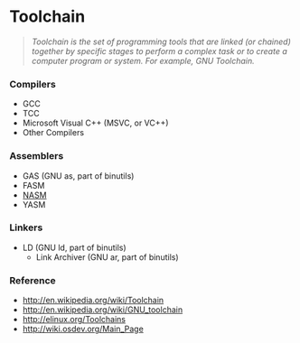 # Toolchain
> _Toolchain is the set of programming tools that are linked (or chained) together by specific stages to perform a complex task or to create a computer program or system. For example, GNU Toolchain._

### Compilers
- GCC
- TCC
- Microsoft Visual C++ (MSVC, or VC++)
- Other Compilers

### Assemblers
- GAS (GNU as, part of binutils)
- FASM
- [NASM](knowledge/toolchain/nasm/README.md)
- YASM

### Linkers
- LD (GNU ld, part of binutils)
  - Link Archiver (GNU ar, part of binutils)

### Reference

- http://en.wikipedia.org/wiki/Toolchain
- http://en.wikipedia.org/wiki/GNU_toolchain
- http://elinux.org/Toolchains
- http://wiki.osdev.org/Main_Page

